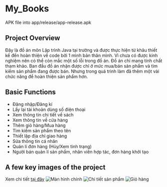 # My_Books

APK file into app/release/app-release.apk

## Project Overview
Đây là đồ án môn Lập trình Java tại trường và được thực hiện từ khâu thiết kế đến hoàn thiện về code bởi 1 mình bản thân mình. 
Vì chưa có được kinh nghiệm nên có thể còn mắc một số lỗi trong đồ án. Đồ án chỉ mang tính chất tham khảo.
Ban đầu đồ án nhận được chỉ ở mức mua/bán sản phẩm và tìm kiếm sản phẩm đang được bán. Nhưng trong quá trình làm đã thêm một vài chức năng để hoàn thiện sản phẩm hơn.

## Basic Functions
- Đăng nhập/Đăng kí
- Lấy lại tài khoản dùng số điện thoại
- Xem thông tin chi tiết về sách
- Xem thông tin về cửa hàng
- Thêm giỏ hàng/Mua hàng
- Tìm kiếm sản phẩm theo tên
- Thiết lập địa chỉ giao hàng
- Sửa thông tin cá nhân
- Quản lí đơn hàng (Hủy/Xem tình trạng)
- Người bán quản lí sản phẩm, nhân viên hợp tác, đơn hàng khởi tạo

## A few key images of the project
Xem chi tiết [tại đây](https://drive.google.com/drive/folders/1-ZP5qOwSLOpukuozpf2u-3raR4Pqkysa?usp=sharing)
![Màn hình chính](https://firebasestorage.googleapis.com/v0/b/androideatit-82da8.appspot.com/o/review%2FScreen_Main.png?alt=media&token=e93b1498-0f91-4615-9240-3f585b615ad4)
![Chi tiết sản phẩm](https://firebasestorage.googleapis.com/v0/b/androideatit-82da8.appspot.com/o/review%2FScreen_Product_Detail_1.png?alt=media&token=452aaa56-202e-472d-bdda-32671790eb6a)
![Giỏ hàng](https://firebasestorage.googleapis.com/v0/b/androideatit-82da8.appspot.com/o/review%2FScreen_Cart.png?alt=media&token=5e198d26-28cb-446f-a8c6-561eae2f4809)

